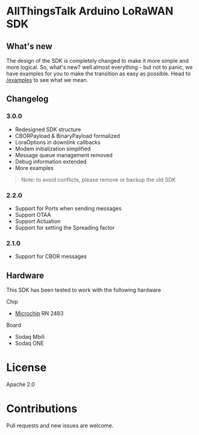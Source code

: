 # AllThingsTalk Arduino LoRaWAN SDK

## What's new

The design of the SDK is completely changed to make it more simple and more logical. So, what's new? well almost everything - but not to panic, we have examples for you to make the transition as easy as possible. Head to [/examples](/examples) to see what we mean.

## Changelog

### 3.0.0

- Redesigned SDK structure
- CBORPayload & BinaryPayload formalized
- LoraOptions in downlink callbacks
- Modem initialization simplified
- Message queue management removed
- Debug information extended
- More examples

> Note: to avoid conflicts, please remove or backup the old SDK

### 2.2.0

- Support for Ports when sending messages
- Support OTAA
- Support Actuation
- Support for setting the Spreading factor

### 2.1.0

- Support for CBOR messages

## Hardware

This SDK has been tested to work with the following hardware

Chip
- [Microchip](http://www.microchip.com/wwwproducts/Devices.aspx?product=RN2483) RN 2483

Board
- Sodaq Mbili
- Sodaq ONE

# License

Apache 2.0

# Contributions

Pull requests and new issues are welcome.
